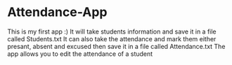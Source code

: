 # Attendance-App
This is my first app :) It will take students information and save it in a file called Students.txt It can also take the attendance and mark them either presant, absent and excused then save it in a file called Attendance.txt The app allows you to edit the attendance of a student

